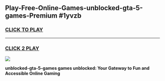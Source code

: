 
## Play-Free-Online-Games-unblocked-gta-5-games-Premium #1yvzb
<h3>
<a href="https://premium.freeplayer.one?title=unblocked-gta-5-games&ref=8M">CLICK TO PLAY</a></h3>
<hr>

<h3>
<a href="https://premium.freeplayer.one?title=unblocked-gta-5-games&ref=8M">CLICK 2 PLAY</a>
  
</h3>

<a href="https://premium.freeplayer.one?title=unblocked-gta-5-games&ref=8M"><img src="https://clearcache.store/games.png"></a>


**unblocked-gta-5-games games unblocked: Your Gateway to Fun and Accessible Online Gaming**
